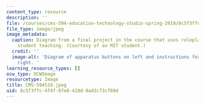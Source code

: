 ```yaml
---
content_type: resource
description: ''
file: /courses/cms-594-education-technology-studio-spring-2019/8c5f3ffc4f4f97e8428d0a43c73cf69d_CMS-594S19.jpeg
file_type: image/jpeg
image_metadata:
  caption: Diagram from a final project in the course that uses roleplaying to improve
    student teaching. (Courtesy of an MIT student.)
  credit: ''
  image-alt: 'Diagram of apparatus buttons on left and instructions for buttons on
    right. '
learning_resource_types: []
ocw_type: OCWImage
resourcetype: Image
title: CMS-594S19.jpeg
uid: 8c5f3ffc-4f4f-97e8-428d-0a43c73cf69d
---
```

